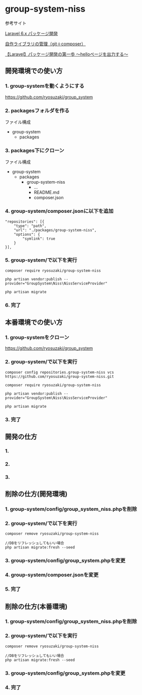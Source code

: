 # group-system-niss

参考サイト

[Laravel 6.x パッケージ開発](https://readouble.com/laravel/6.x/ja/packages.html)

[自作ライブラリの管理（git＋composer）](https://www.wetch.co.jp/%E8%87%AA%E4%BD%9C%E3%83%A9%E3%82%A4%E3%83%96%E3%83%A9%E3%83%AA%E3%81%AE%E7%AE%A1%E7%90%86%EF%BC%88git%EF%BC%8Bcomposer%EF%BC%89/)

[【Laravel】パッケージ開発の第一歩 〜helloページを出力する〜](https://qiita.com/nasteng/items/350fb46d3f08479a7bcf#laravel%E3%82%A2%E3%83%97%E3%83%AA%E3%82%B1%E3%83%BC%E3%82%B7%E3%83%A7%E3%83%B3%E5%81%B4%E3%81%AEcomposerjson%E3%82%92%E7%B7%A8%E9%9B%86)


## 開発環境での使い方

### 1. group-systemを動くようにする
https://github.com/ryosuzaki/group_system

### 2. packagesフォルダを作る

ファイル構成
- group-system
   - packages

### 3. packages下にクローン

ファイル構成
- group-system
   - packages
     - group-system-niss
       - ...
       - README.md
       - composer.json

### 4. group-system/composer.jsonに以下を追加

```
"repositories": [{
    "type": "path",
    "url": "./packages/group-system-niss",
    "options": {
        "symlink": true
    }
}],
```

### 5. group-system/で以下を実行

```
composer require ryosuzaki/group-system-niss

php artisan vendor:publish --provider="GroupSystem\Niss\NissServiceProvider"

php artisan migrate
```

### 6. 完了


## 本番環境での使い方

### 1. group-systemをクローン
https://github.com/ryosuzaki/group_system

### 2. group-system/で以下を実行

```
composer config repositories.group-system-niss vcs https://github.com/ryosuzaki/group-system-niss.git

composer require ryosuzaki/group-system-niss

php artisan vendor:publish --provider="GroupSystem\Niss\NissServiceProvider"

php artisan migrate
```

### 3. 完了


## 開発の仕方

### 1. 

### 2. 

### 3. 


## 削除の仕方(開発環境)

### 1. group-system/config/group_system_niss.phpを削除

### 2. group-system/で以下を実行

```
composer remove ryosuzaki/group-system-niss

//DBをリフレッシュしてもいい場合
php artisan migrate:fresh --seed
```

### 3. group-system/config/group_system.phpを変更

### 4. group-system/composer.jsonを変更

### 5. 完了


## 削除の仕方(本番環境)


### 1. group-system/config/group_system_niss.phpを削除

### 2. group-system/で以下を実行

```
composer remove ryosuzaki/group-system-niss

//DBをリフレッシュしてもいい場合
php artisan migrate:fresh --seed
```

### 3. group-system/config/group_system.phpを変更

### 4. 完了


